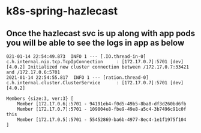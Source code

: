 # k8s-spring-hazlecast

## Once the hazlecast svc is up along with app pods you will be able to see the logs in app as below
```
021-01-14 22:54:49.873  INFO 1 --- [.IO.thread-in-0] c.h.internal.nio.tcp.TcpIpConnection     : [172.17.0.7]:5701 [dev] [4.0.2] Initialized new cluster connection between /172.17.0.7:33421 and /172.17.0.6:5701
2021-01-14 22:54:55.817  INFO 1 --- [ration.thread-0] c.h.internal.cluster.ClusterService      : [172.17.0.7]:5701 [dev] [4.0.2] 

Members {size:3, ver:3} [
	Member [172.17.0.6]:5701 - 94191eb4-f0d5-49b5-8ba8-df3d260bd6fb
	Member [172.17.0.7]:5701 - 109804e8-fbe9-49e8-a5c4-3b7496c91c0f this
	Member [172.17.0.5]:5701 - 55452869-ba6b-4977-8ec4-1e1f1975f104
]
```


